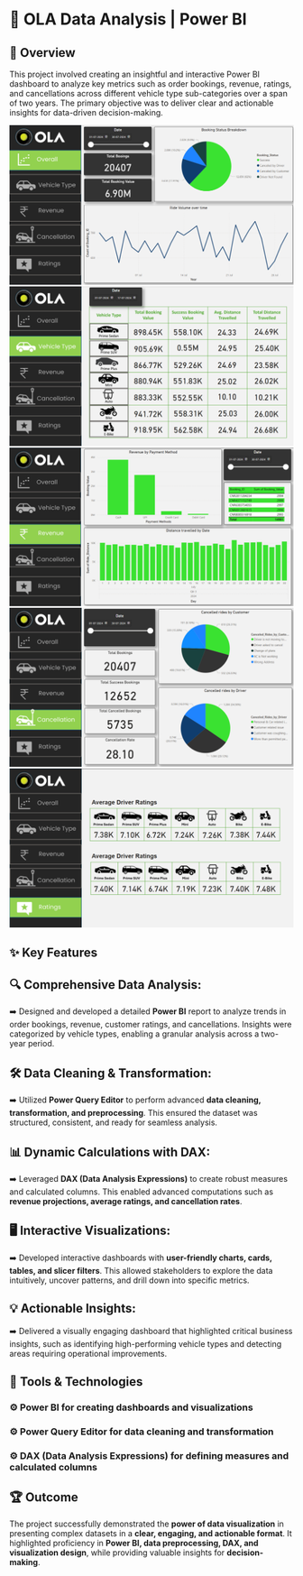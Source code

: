 # 🚗 OLA Data Analysis | Power BI

## 📄 Overview
This project involved creating an insightful and interactive Power BI dashboard to analyze key metrics such as order bookings, revenue, ratings, and cancellations across different vehicle type sub-categories over a span of two years. The primary objective was to deliver clear and actionable insights for data-driven decision-making.

![Power BI Dashboard](images/Overview.png)
![Power BI Dashboard](images/Vehicletype.png)
![Power BI Dashboard](images/Revenue.png)
![Power BI Dashboard](images/Cancellations.png)
![Power BI Dashboard](images/Ratings.png)


## ✨ Key Features

## 🔍 Comprehensive Data Analysis: 
➡️ Designed and developed a detailed **Power BI** report to analyze trends in order bookings, revenue, customer ratings, and cancellations. Insights were categorized by vehicle types, enabling a granular analysis across a two-year period.

## 🛠️ Data Cleaning & Transformation: 
➡️ Utilized **Power Query Editor** to perform advanced **data cleaning, transformation, and preprocessing**. This ensured the dataset was structured, consistent, and ready for seamless analysis.

## 📊 Dynamic Calculations with DAX: 
➡️ Leveraged **DAX (Data Analysis Expressions)** to create robust measures and calculated columns. This enabled advanced computations such as **revenue projections, average ratings, and cancellation rates**.

## 🖥️ Interactive Visualizations: 
➡️ Developed interactive dashboards with **user-friendly charts, cards, tables, and slicer filters**. This allowed stakeholders to explore the data intuitively, uncover patterns, and drill down into specific metrics.

## 💡 Actionable Insights: 
➡️ Delivered a visually engaging dashboard that highlighted critical business insights, such as identifying high-performing vehicle types and detecting areas requiring operational improvements.

## 🔧 Tools & Technologies
### ⚙️ Power BI for creating dashboards and visualizations

### ⚙️ Power Query Editor for data cleaning and transformation

### ⚙️ DAX (Data Analysis Expressions) for defining measures and calculated columns

## 🏆 Outcome
The project successfully demonstrated the **power of data visualization** in presenting complex datasets in a **clear, engaging, and actionable format**. It highlighted proficiency in **Power BI, data preprocessing, DAX, and visualization design**, while providing valuable insights for **decision-making**.
